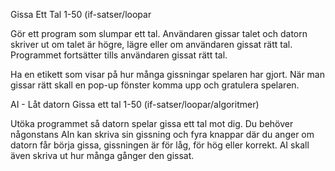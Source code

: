 Gissa Ett Tal 1-50 (if-satser/loopar


Gör ett program som slumpar ett tal. Användaren gissar talet och datorn skriver ut om talet är högre, lägre eller om användaren gissat rätt tal. Programmet fortsätter tills användaren gissat rätt tal.  

 Ha en etikett som visar på hur många gissningar spelaren har gjort.  När man gissar rätt skall en pop-up fönster komma upp och gratulera spelaren. 


AI - Låt datorn Gissa ett tal 1-50 (if-satser/loopar/algoritmer)

Utöka programmet så datorn spelar gissa ett tal mot dig. Du behöver någonstans AIn  kan skriva sin gissning och fyra knappar där du anger om datorn får börja gissa, gissningen är för låg, för hög eller korrekt. AI skall även skriva ut hur många gånger den gissat.